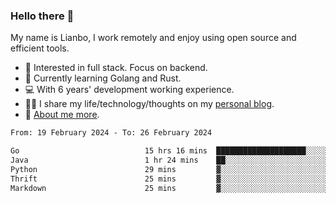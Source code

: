 ### Hello there 👋

My name is Lianbo, I work remotely and enjoy using open source and efficient tools.

- 🔭 Interested in full stack. Focus on backend.
- 🌱 Currently learning Golang and Rust.
- 💻 With 6 years' development working experience.
- ✍🏻 I share my life/technology/thoughts on my [personal blog](https://godruoyi.com).
- 👒 [About me more](https://godruoyi.com/posts/About-godruoyi).

<!--START_SECTION:waka-->

```txt
From: 19 February 2024 - To: 26 February 2024

Go                            15 hrs 16 mins  ████████████████████░░░░░   80.51 %
Java                          1 hr 24 mins    ██░░░░░░░░░░░░░░░░░░░░░░░   07.40 %
Python                        29 mins         ▓░░░░░░░░░░░░░░░░░░░░░░░░   02.57 %
Thrift                        25 mins         ▓░░░░░░░░░░░░░░░░░░░░░░░░   02.28 %
Markdown                      25 mins         ▓░░░░░░░░░░░░░░░░░░░░░░░░   02.21 %
```

<!--END_SECTION:waka-->
